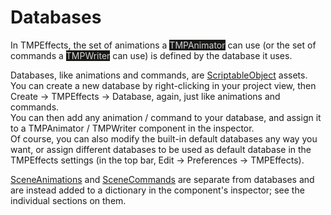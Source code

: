 # Databases

In TMPEffects, the set of animations a <mark style="color: lightgray; background-color: #191a18">TMPAnimator</mark> can use (or the set of commands a <mark style="color: lightgray; background-color: #191a18">TMPWriter</mark> can use)
is defined by the database it uses.

Databases, like animations and commands, are [ScriptableObject](https://docs.unity3d.com/Manual/class-ScriptableObject.html) assets.  
You can create a new database by right-clicking in your project view, then Create -> TMPEffects -> Database, again, just like animations and commands.  
You can then add any animation / command to your database, and assign it to a TMPAnimator / TMPWriter component in the inspector.  
Of course, you can also modify the built-in default databases any way you want, or assign different databases to be used as default database in the TMPEffects settings
(in the top bar, Edit -> Preferences -> TMPEffects).

[SceneAnimations](tmpanimator_sceneanimations.md) and [SceneCommands](tmpwriter_scenecommands.md) are separate from databases and are instead added to a dictionary in the component's inspector; see the individual sections on them.